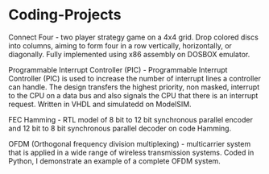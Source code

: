 # Coding-Projects

Connect Four - two player strategy game on a 4x4 grid. Drop colored discs into columns, aiming to form four in a row 
vertically, horizontally, or diagonally. Fully implemented using x86 assembly on DOSBOX emulator.

Programmable Interrupt Controller (PIC) - Programmable Interrupt Controller (PIC) is used to increase the number of
interrupt lines a controller can handle. The design transfers the highest priority, non masked, interrupt to the CPU on a data 
bus and also signals the CPU that there is an interrupt request. Written in VHDL and simulatedd on ModelSIM.

FEC Hamming -  RTL model of 8 bit to 12 bit synchronous parallel encoder and 12 bit to 8 bit synchronous parallel decoder on code Hamming.

OFDM (Orthogonal frequency division multiplexing) - multicarrier system that is applied in a wide range of wireless transmission systems.
Coded in Python, I demonstrate an example of a complete OFDM system.
